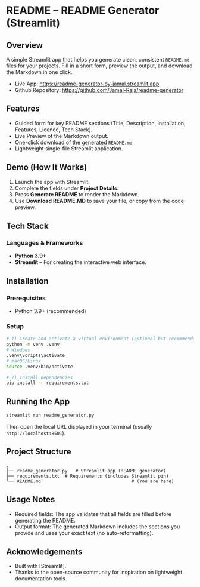# README – README Generator (Streamlit) 

## Overview
A simple Streamlit app that helps you generate clean, consistent `README.md` files for your projects. Fill in a short form, preview the output, and download the Markdown in one click.

- Live App: https://readme-generator-by-jamal.streamlit.app
- Github Repository: https://github.com/Jamal-Raja/readme-generator

## Features
- Guided form for key README sections (Title, Description, Installation, Features, Licence, Tech Stack).
- Live Preview of the Markdown output.
- One-click download of the generated `README.md`.
- Lightweight single-file Streamlit application.

## Demo (How It Works)
1. Launch the app with Streamlit.
2. Complete the fields under **Project Details**.
3. Press **Generate README** to render the Markdown.
4. Use **Download README.MD** to save your file, or copy from the code preview.

## Tech Stack

### Languages & Frameworks
- **Python 3.9+**
- **Streamlit** – For creating the interactive web interface.

## Installation

### Prerequisites
- Python 3.9+ (recommended)

### Setup
```bash
# 1) Create and activate a virtual environment (optional but recommended)
python -m venv .venv
# Windows
.venv\Scripts\activate
# macOS/Linux
source .venv/bin/activate

# 2) Install dependencies
pip install -r requirements.txt
```

## Running the App
```bash
streamlit run readme_generator.py
```
Then open the local URL displayed in your terminal (usually `http://localhost:8501`).

## Project Structure
```text
.
├── readme_generator.py   # Streamlit app (README generator)
├── requirements.txt  # Requirements (includes Streamlit pin)
└── README.md                                  # (You are here)
```

## Usage Notes
- Required fields: The app validates that all fields are filled before generating the README.
- Output format: The generated Markdown includes the sections you provide and uses your exact text (no auto-reformatting).

## Acknowledgements
- Built with [Streamlit].
- Thanks to the open-source community for inspiration on lightweight documentation tools.
